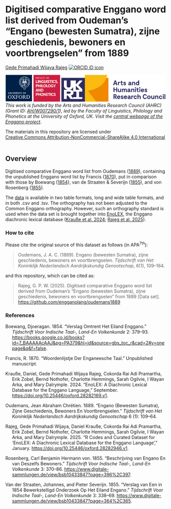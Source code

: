 Digitised comparative Enggano word list derived from Oudeman’s “Engano
(bewesten Sumatra), zijne geschiedenis, bewoners en voortbrengselen”
from 1889
================
[Gede Primahadi Wijaya
Rajeg](https://www.ling-phil.ox.ac.uk/people/gede-rajeg)
<a itemprop="sameAs" content="https://orcid.org/0000-0002-2047-8621" href="https://orcid.org/0000-0002-2047-8621" target="orcid.widget" rel="noopener noreferrer" style="vertical-align:top;"><img src="https://orcid.org/sites/default/files/images/orcid_16x16.png" style="width:1em;margin-right:.5em;" alt="ORCID iD icon"></a>

<!-- README.md is generated from README.Rmd. Please edit that file -->
<!-- badges: start -->

[<img
src="https://raw.githubusercontent.com/engganolang/digitised-holle-list/main/file-oxweb-logo.gif"
width="84" alt="The University of Oxford" />](https://www.ox.ac.uk/)
[<img
src="https://raw.githubusercontent.com/engganolang/digitised-holle-list/main/file-lingphil.png"
width="83"
alt="Faculty of Linguistics, Philology and Phonetics, the University of Oxford" />](https://www.ling-phil.ox.ac.uk/)
[<img
src="https://raw.githubusercontent.com/engganolang/digitised-holle-list/main/file-ahrc.png"
width="325" alt="Arts and Humanities Research Council (AHRC)" />](https://www.ukri.org/councils/ahrc/)
</br>*This work is funded by the Arts and Humanities Research Council
(AHRC) (Grant ID:
[AH/W007290/1](https://gtr.ukri.org/projects?ref=AH%2FW007290%2F1)), led
by the Faculty of Linguistics, Philology and Phonetics at the University
of Oxford, UK. Visit the [central webpage of the Enggano
project](https://enggano.ling-phil.ox.ac.uk/)*.

<p xmlns:cc="http://creativecommons.org/ns#" xmlns:dct="http://purl.org/dc/terms/">
<p xmlns:cc="http://creativecommons.org/ns#" xmlns:dct="http://purl.org/dc/terms/">
<a property="dct:title" rel="cc:attributionURL">The materials in this
repository are licensed under
<a href="https://creativecommons.org/licenses/by-nc-sa/4.0/?ref=chooser-v1" target="_blank" rel="license noopener noreferrer" style="display:inline-block;">Creative
Commons Attribution-NonCommercial-ShareAlike 4.0
International<img style="height:22px!important;margin-left:3px;vertical-align:text-bottom;" src="https://mirrors.creativecommons.org/presskit/icons/cc.svg?ref=chooser-v1" alt=""><img style="height:22px!important;margin-left:3px;vertical-align:text-bottom;" src="https://mirrors.creativecommons.org/presskit/icons/by.svg?ref=chooser-v1" alt=""><img style="height:22px!important;margin-left:3px;vertical-align:text-bottom;" src="https://mirrors.creativecommons.org/presskit/icons/nc.svg?ref=chooser-v1" alt=""><img style="height:22px!important;margin-left:3px;vertical-align:text-bottom;" src="https://mirrors.creativecommons.org/presskit/icons/sa.svg?ref=chooser-v1" alt=""></a>
</p>
<!-- badges: end -->

## Overview

Digitised comparative Enggano word list from Oudemans
([1889](#ref-oudemans_engano_1889)), containing the unpublished Enggano
word list by Francis ([1870](#ref-francis_woordenlijstje_1870)), put in
comparison with those by Boewang ([1854](#ref-boewang_verslag_1854)),
van de Straaten & Severijn ([1855](#ref-van_der_straaten_verslag_1855)),
and von Rosenberg ([1855](#ref-von_rosenberg_beschrijving_1855)).

The [data](https://github.com/engganolang/oudemans1889/tree/main/data)
is available in two table formats, long and wide table formats, and in
both .csv and .tsv. The orthography has not been adjusted to the Common
Enggano orthography. However, such an orthography standard is used when
the data set is brought together into
[EnoLEX](https://doi.org/10.25446/oxford.28282169), the Enggano
diachronic lexical database ([Krauße et al.
2024](#ref-krause_enolex_2024); [Rajeg et al. 2025](#ref-rajeg_r_2025)).

### How to cite

Please cite the original source of this dataset as follows (in
APA<sup>7th</sup>):

> Oudemans, J. A. C. (1889). Engano (bewesten Sumatra), zijne
> geschiedenis, bewoners en voortbrengselen. *Tijdschrift van Het
> Koninklijk Nederlandsch Aardrijkskundig Genootschap*, 6(1), 109–164.

and this repository, which can be cited as:

> Rajeg, G. P. W. (2025). Digitised comparative Enggano word list
> derived from Oudeman’s “Engano (bewesten Sumatra), zijne geschiedenis,
> bewoners en voortbrengselen” from 1889 \[Data set\].
> <https://github.com/engganolang/oudemans1889>

### References

<div id="refs" class="references csl-bib-body hanging-indent">

<div id="ref-boewang_verslag_1854" class="csl-entry">

Boewang, Djoeragan. 1854. “Verslag Omtrent Het Eiland Enggano.”
*Tijdschrift Voor Indische Taal-, Land-En Volkenkunde* 2: 379–93.
<https://books.google.co.id/books?id=7_BAAAAAcAAJ&pg=PA379&hl=id&source=gbs_toc_r&cad=2#v=onepage&q&f=false>.

</div>

<div id="ref-francis_woordenlijstje_1870" class="csl-entry">

Francis, R. 1870. “Woordenlijstje Der Enganeesche Taal.” Unpublished
manuscript.

</div>

<div id="ref-krause_enolex_2024" class="csl-entry">

Krauße, Daniel, Gede Primahadi Wijaya Rajeg, Cokorda Rai Adi Pramartha,
Erik Zobel, Bernd Nothofer, Charlotte Hemmings, Sarah Ogilvie, I Wayan
Arka, and Mary Dalrymple. 2024. “EnoLEX: A Diachronic Lexical Database
for the Enggano Language,” September.
<https://doi.org/10.25446/oxford.28282169.v1>.

</div>

<div id="ref-oudemans_engano_1889" class="csl-entry">

Oudemans, Jean Abraham Chrétien. 1889. “Engano (Bewesten Sumatra), Zijne
Geschiedenis, Bewoners En Voortbrengselen.” *Tijdschrift van Het
Koninklijk Nederlandsch Aardrijkskundig Genootschap* 6 (1): 109–64.

</div>

<div id="ref-rajeg_r_2025" class="csl-entry">

Rajeg, Gede Primahadi Wijaya, Daniel Krauße, Cokorda Rai Adi Pramartha,
Erik Zobel, Bernd Nothofer, Charlotte Hemmings, Sarah Ogilvie, I Wayan
Arka, and Mary Dalrymple. 2025. “R Codes and Curated Dataset for
‘EnoLEX: A Diachronic Lexical Database for the Enggano Language’,”
January. <https://doi.org/10.25446/oxford.28282946.v1>.

</div>

<div id="ref-von_rosenberg_beschrijving_1855" class="csl-entry">

Rosenberg, Carl Benjamin Hermann von. 1855. “Beschrijving van Engano En
van Deszelfs Bewoners.” *Tijdschrift Voor Indische Taal-, Land-En
Volkenkunde* 3: 370–86.
<https://www.digitale-sammlungen.de/view/bsb10433847?page=396%2C397>.

</div>

<div id="ref-van_der_straaten_verslag_1855" class="csl-entry">

Van der Straaten, Johannes, and Pieter Severijn. 1855. “Verslag van Een
in 1854 Bewerkstelligd Onderzoek Op Het Eiland Engano.” *Tijdschrift
Voor Indische Taal-, Land-En Volkenkunde* 3: 338–69.
<https://www.digitale-sammlungen.de/view/bsb10433847?page=364%2C365>.

</div>

</div>

